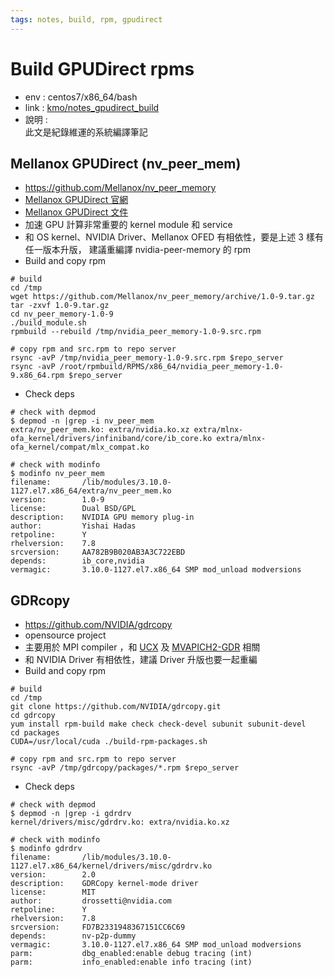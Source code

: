 ```yaml
---
tags: notes, build, rpm, gpudirect
---
```


# Build GPUDirect rpms
- env :  centos7/x86_64/bash
- link : [kmo/notes_gpudirect_build](https://hackmd.io/@kmo/notes_gpudirect_build)
- 說明 :  
此文是紀錄維運的系統編譯筆記

## Mellanox GPUDirect (nv_peer_mem)
- https://github.com/Mellanox/nv_peer_memory
- [Mellanox GPUDirect 官網](https://www.mellanox.com/products/GPUDirect-RDMA)
- [Mellanox GPUDirect 文件](https://www.mellanox.com/related-docs/prod_software/Mellanox_GPUDirect_User_Manual.pdf)
- 加速 GPU 計算非常重要的 kernel module 和 service
- 和 OS kernel、NVIDIA Driver、Mellanox OFED 有相依性，要是上述 3 樣有任一版本升版，
建議重編譯 nvidia-peer-memory 的 rpm
- Build and copy rpm
```bash=
# build
cd /tmp
wget https://github.com/Mellanox/nv_peer_memory/archive/1.0-9.tar.gz
tar -zxvf 1.0-9.tar.gz
cd nv_peer_memory-1.0-9
./build_module.sh
rpmbuild --rebuild /tmp/nvidia_peer_memory-1.0-9.src.rpm

# copy rpm and src.rpm to repo server
rsync -avP /tmp/nvidia_peer_memory-1.0-9.src.rpm $repo_server
rsync -avP /root/rpmbuild/RPMS/x86_64/nvidia_peer_memory-1.0-9.x86_64.rpm $repo_server
```
- Check deps
```bash=
# check with depmod
$ depmod -n |grep -i nv_peer_mem
extra/nv_peer_mem.ko: extra/nvidia.ko.xz extra/mlnx-ofa_kernel/drivers/infiniband/core/ib_core.ko extra/mlnx-ofa_kernel/compat/mlx_compat.ko

# check with modinfo
$ modinfo nv_peer_mem
filename:       /lib/modules/3.10.0-1127.el7.x86_64/extra/nv_peer_mem.ko
version:        1.0-9
license:        Dual BSD/GPL
description:    NVIDIA GPU memory plug-in
author:         Yishai Hadas
retpoline:      Y
rhelversion:    7.8
srcversion:     AA782B9B020AB3A3C722EBD
depends:        ib_core,nvidia
vermagic:       3.10.0-1127.el7.x86_64 SMP mod_unload modversions
```

## GDRcopy
- https://github.com/NVIDIA/gdrcopy
- opensource project
- 主要用於 MPI compiler ，和 [UCX](https://github.com/openucx/ucx) 及 [MVAPICH2-GDR](http://mvapich.cse.ohio-state.edu/downloads/#mv2gdr-23) 相關
- 和 NVIDIA Driver 有相依性，建議 Driver 升版也要一起重編
- Build and copy rpm
```bash=
# build
cd /tmp
git clone https://github.com/NVIDIA/gdrcopy.git
cd gdrcopy
yum install rpm-build make check check-devel subunit subunit-devel
cd packages
CUDA=/usr/local/cuda ./build-rpm-packages.sh

# copy rpm and src.rpm to repo server
rsync -avP /tmp/gdrcopy/packages/*.rpm $repo_server
```

- Check deps
```bash=
# check with depmod
$ depmod -n |grep -i gdrdrv
kernel/drivers/misc/gdrdrv.ko: extra/nvidia.ko.xz

# check with modinfo
$ modinfo gdrdrv
filename:       /lib/modules/3.10.0-1127.el7.x86_64/kernel/drivers/misc/gdrdrv.ko
version:        2.0
description:    GDRCopy kernel-mode driver
license:        MIT
author:         drossetti@nvidia.com
retpoline:      Y
rhelversion:    7.8
srcversion:     FD7B2331948367151CC6C69
depends:        nv-p2p-dummy
vermagic:       3.10.0-1127.el7.x86_64 SMP mod_unload modversions
parm:           dbg_enabled:enable debug tracing (int)
parm:           info_enabled:enable info tracing (int)
```